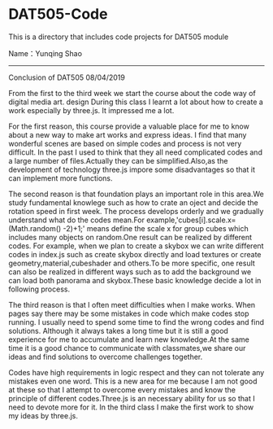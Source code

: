 # DAT505-Code
This is a directory that includes code projects for DAT505 module

Name：Yunqing Shao

----------
Conclusion of DAT505
08/04/2019

From the first to the third week we start the course about the code way of digital media art. design  During this class I learnt a lot about how to create a work especially by three.js. It impressed me a lot.  

For the first reason, this course provide a valuable place for me to know about a new way to make art works and express ideas. I find that many wonderful scenes are based on simple codes and process is not very difficult. In the past I used to think that they all need complicated codes and a large number of files.Actually they can be simplified.Also,as the development of technology three.js impore some disadvantages so that it can implement more functions.

The second reason is that foundation plays an important   role in this area.We study fundamental knowlege such as how to crate an oject and decide the rotation speed in first week. The process develops orderly and we gradually understand what do the codes mean.For example,'cubes[i].scale.x=(Math.random() -2)+1;' means define the scale x for group cubes which includes many objects on random.One result can be realized by different codes. For example, when we plan to create a skybox we can write different codes in index.js such as create skybox directly and load textures or create geometry,material,cubeshader and others.To be more specific, one result can also be realized in different ways such as to add the background we can load both panorama and skybox.These basic knowledge decide a lot in following process.

The third reason is that I often meet difficulties when I make works. When pages say there may be some mistakes in code which make codes stop running. I usually need to spend some time to find the wrong codes and find solutions. Although it always takes a long time but it is still a good experience for me to accumulate and learn new knowledge.At the same time it is a good chance to communicate with classmates,we share our ideas and find solutions to overcome challenges together.

Codes have high requirements in logic respect and they can not tolerate any mistakes even one word. This is a new area for me because I am not good at these so that I attempt to overcome every mistakes and know the principle of different codes.Three.js is an necessary ability for us so that I need to devote more for it. In the third class I make the first  work to show my ideas by three.js.
